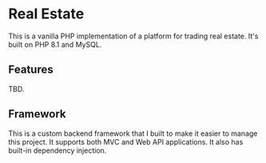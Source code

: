 # Real Estate

This is a vanilla PHP implementation of a platform for trading real estate. It's built on PHP 8.1 and MySQL.

## Features
TBD.  
## Framework
This is a custom backend framework that I built to make it easier to manage this project. It supports both MVC and Web 
API applications. It also has built-in dependency injection.